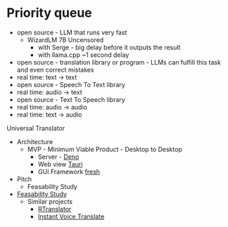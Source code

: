 # Priority queue

* open source - LLM that runs very fast
  * WizardLM 7B Uncensored
    * with Serge - big delay before it outputs the result
    * with llama.cpp ~1 second delay
* open source - translation library or program - LLMs can fulfill this task and even correct mistakes
* real time: text -> text
* open source - Speech To Text library
* real time: audio -> text
* open source - Text To Speech library
* real time: audio -> audio
* real time: text -> audio

Universal Translator

* Architecture
  * MVP - Minimum Viable Product - Desktop to Desktop
    * Server - [Deno](https://deno.com/)
    * Web view [Tauri](https://tauri.app/)
    * GUI Framework [fresh](https://github.com/denoland/fresh)
* Pitch
  * Feasability Study
* [Feasability Study](https://github.com/freeman42x/blog/blob/master/Articles/Project%20Feasibility%20Study%20Method/Project%20Feasibility%20Study%20Method.md)
  * Similar projects
    * [RTranslator](https://github.com/niedev/RTranslator)
    * [Instant Voice Translate](https://play.google.com/store/apps/details?id=com.erudite.translator&hl=en&gl=US)